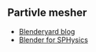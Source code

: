 ## Partivle mesher
* [Blenderyard blog](https://blenderyard.wordpress.com/2014/12/28/dualsphysics-fluid-visualization-with-blender/)
* [Blender for SPHysics](https://wiki.manchester.ac.uk/sphysics/images/Blender_for_SPHysics_v2.2_GUIDE.pdf)


